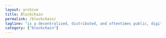 ```yaml
---
layout: archive
title: Blockchain
permalink: /blockchain/
tagline: "is a decentralized, distributed, and oftentimes public, digital ledger consisting of records called blocks that is used to record transactions across many computers"
category: ["blockchain"]
---
```

